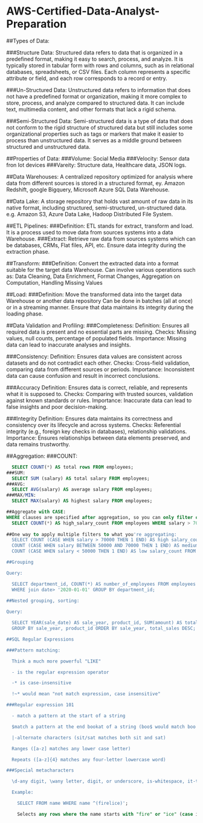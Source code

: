 # AWS-Certified-Data-Analyst-Preparation

##Types of Data:

  ###Structure Data: Structured data refers to data that is organized in a predefined format, making it easy to search, process, and analyze.
                  It is typically stored in tabular form with rows and columns, such as in relational databases, spreadsheets, or CSV files.
                  Each column represents a specific attribute or field, and each row corresponds to a record or entry.

  ###Un-Structured Data: Unstructured data refers to information that does not have a predefined format or organization, making it more complex
                      to store, process, and analyze compared to structured data. It can include text, multimedia content, and other formats
                      that lack a rigid schema.

  ###Semi-Structured Data: Semi-structured data is a type of data that does not conform to the rigid structure of structured data but still includes
                        some organizational properties such as tags or markers that make it easier to process than unstructured data. It serves as
                        a middle ground between structured and unstructured data.

##Properties of Data:
  ###Volume: Social Media
  ###Velocity: Sensor data fron Iot devices
  ###Vareity: Structure data, Healthcare data, JSON logs.

##Data Warehouses: A centralized repository optimized for analysis where data from different sources is stored in a structured format, ey. Amazon Redshift, 
                 google Bigquery, Microsoft Azure SQL Data Warehouse.

##Data Lake: A storage repository that holds vast amount of raw data in its native format, including structured, semi-structured, un-structured data.
           e.g. Amazon S3, Azure Data Lake, Hadoop Distributed File System.

##ETL Pipelines:
  ###Definition: ETL stands for extract, transform and load. It is a process used to move data from sources systems into a data Warehouse.
  ###Extract: Retrieve raw data from sources systems which can be databases, CRMs, Flat files, API, etc.
           Ensure data integrity during the extraction phase.

##Transform:
  ###Definition: Convert the extracted data into a format suitable for the target data Warehouse.
              Can involve various operations such as:
                Data Cleaning, Data Enrichment, Format Changes, Aggregation on Computation, Handling Missing Values

##Load: 
  ###Definition: Move the transformed data into the target data Warehouse or another data repository
              Can be done in batches (all at once) or in a streaming manner.
              Ensure that data maintains its integrity during the loading phase.

##Data Validation and Profiling:
  ###Completeness:
    Definition: Ensures all required data is present and no essential parts are missing.
    Checks: Missing values, null counts, percentage of populated fields.
    Importance: Missing data can lead to inaccurate analyses and insights.

  ###Consistency:
    Definition: Ensures data values are consistent across datasets and do not contradict each other.
    Checks: Cross-field validation, comparing data from different sources or periods.
    Importance: Inconsistent data can cause confusion and result in incorrect conclusions.
  
  ###Accuracy
    Definition: Ensures data is correct, reliable, and represents what it is supposed to.
    Checks: Comparing with trusted sources, validation against known standards or rules.
    Importance: Inaccurate data can lead to false insights and poor decision-making.

  ###Integrity
    Definition: Ensures data maintains its correctness and consistency over its lifecycle and across systems.
    Checks: Referential integrity (e.g., foreign key checks in databases), relationship validations.
    Importance: Ensures relationships between data elements preserved, and data remains trustworthy.

##Aggregation:
  ###COUNT:
  ```SQL
    SELECT COUNT(*) AS total rows FROM employees;
  ###SUM:
    SELECT SUM (salary) AS total salary FROM employees;
  ###AVG:
    SELECT AVG(salary) AS average salary FROM employees;
  ###MAX/MIN:
    SELECT MAX(salary) AS highest salary FROM employees;

##Aggregate with CASE:
  WHERE clauses are specified after aggregation, so you can only filter on one thing at a time.
    SELECT COUNT(*) AS high_salary_count FROM employees WHERE salary > 70000;
    
  ##One way to apply multiple filters to what you're aggregating:
    SELECT COUNT (CASE WHEN salary > 70000 THEN 1 END) AS high salary_count,
    COUNT (CASE WHEN salary BETWEEN 50000 AND 70000 THEN 1 END) AS medium_salary_count,
    COUNT (CASE WHEN salary < 50000 THEN 1 END) AS low salary_count FROM employees;

##Grouping

  Query:

    SELECT department_id, COUNT(*) AS number_of_employees FROM employees 
    WHERE join date> '2020-01-01' GROUP BY department_id;
    
##Nested grouping, sorting:

  Query:
  
    SELECT YEAR(sale_date) AS sale_year, product_id, SUM(amount) AS total sales FROM sales
    GROUP BY sale_year, product_id ORDER BY sale_year, total_sales DESC;

##SQL Regular Expressions

  ###Pattern matching:

    Think a much more powerful "LIKE"

    - is the regular expression operator

    -* is case-insensitive

    !~* would mean "not match expression, case insensitive"

  ###Regular expression 101

    - match a pattern at the start of a string

    $match a pattern at the end bookat of a string (boo$ would match boo but not

    |-alternate characters (sit/sat matches both sit and sat)

    Ranges ([a-z] matches any lower case letter)

    Repeats ([a-z]{4} matches any four-letter lowercase word)

  ###Special metacharacters

    \d-any digit, \wany letter, digit, or underscore, is-whitespace, it-tab

    Example:

      SELECT FROM name WHERE name ^(firelice)';

      Selects any rows where the name starts with "fire" or "ice" (case insensitive)


  

